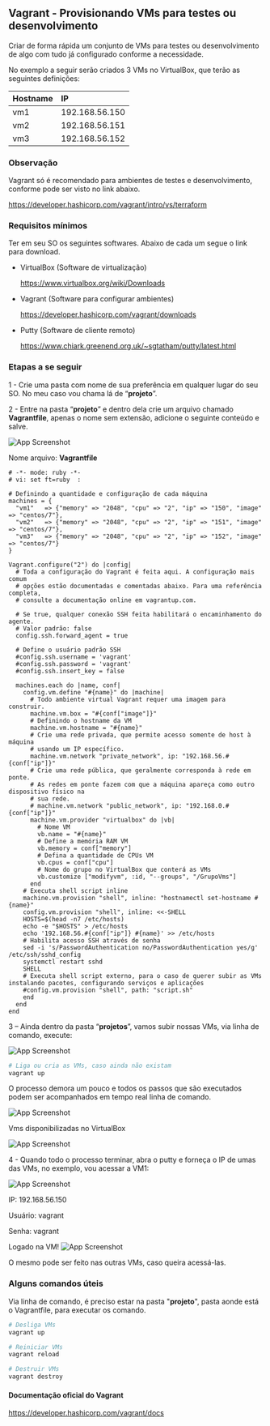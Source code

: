 ﻿
## Vagrant - Provisionando VMs para testes ou desenvolvimento

Criar de forma rápida um conjunto de VMs para testes ou desenvolvimento de algo com tudo já configurado conforme a necessidade.

No exemplo a seguir serão criados 3 VMs no VirtualBox, que terão as seguintes definições:

| Hostname   | IP       |
| :---------- | :--------- |
| vm1 | 192.168.56.150 |
| vm2 | 192.168.56.151 |
| vm3 | 192.168.56.152 |

### Observação

Vagrant só é recomendado para ambientes de testes e desenvolvimento, conforme pode ser visto no link abaixo.

https://developer.hashicorp.com/vagrant/intro/vs/terraform

### Requisitos mínimos

Ter em seu SO os seguintes softwares.
Abaixo de cada um segue o link para download.

- VirtualBox (Software de virtualização)

  https://www.virtualbox.org/wiki/Downloads

- Vagrant (Software para configurar ambientes)

  https://developer.hashicorp.com/vagrant/downloads

- Putty (Software de cliente remoto)

  https://www.chiark.greenend.org.uk/~sgtatham/putty/latest.html

### Etapas a se seguir

1 - Crie uma pasta com nome de sua preferência em qualquer lugar do seu SO. No meu caso vou chama lá de “**projeto**”.

2 - Entre na pasta “**projeto**” e dentro dela crie um arquivo chamado **Vagrantfile**, apenas o nome sem extensão, adicione o seguinte conteúdo e salve.

![App Screenshot](https://github.com/tiagotsc/vagrant-basico_vms/blob/main/images/img1.png)

Nome arquivo: **Vagrantfile**
```Vargrantfile
# -*- mode: ruby -*-
# vi: set ft=ruby  :

# Definindo a quantidade e configuração de cada máquina
machines = {
  "vm1"   => {"memory" => "2048", "cpu" => "2", "ip" => "150", "image" => "centos/7"},
  "vm2"   => {"memory" => "2048", "cpu" => "2", "ip" => "151", "image" => "centos/7"},
  "vm3"   => {"memory" => "2048", "cpu" => "2", "ip" => "152", "image" => "centos/7"}
}

Vagrant.configure("2") do |config|
  # Toda a configuração do Vagrant é feita aqui. A configuração mais comum
  # opções estão documentadas e comentadas abaixo. Para uma referência completa,
  # consulte a documentação online em vagrantup.com.

  # Se true, qualquer conexão SSH feita habilitará o encaminhamento do agente.
  # Valor padrão: false
  config.ssh.forward_agent = true
  
  # Define o usuário padrão SSH
  #config.ssh.username = 'vagrant'
  #config.ssh.password = 'vagrant'
  #config.ssh.insert_key = false

  machines.each do |name, conf|
    config.vm.define "#{name}" do |machine|
	  # Todo ambiente virtual Vagrant requer uma imagem para construir.
      machine.vm.box = "#{conf["image"]}"
	  # Definindo o hostname da VM
      machine.vm.hostname = "#{name}"
	  # Crie uma rede privada, que permite acesso somente de host à máquina
      # usando um IP específico.
      machine.vm.network "private_network", ip: "192.168.56.#{conf["ip"]}"
      # Crie uma rede pública, que geralmente corresponda à rede em ponte.
      # As redes em ponte fazem com que a máquina apareça como outro dispositivo físico na
      # sua rede.
      # machine.vm.network "public_network", ip: "192.168.0.#{conf["ip"]}"
      machine.vm.provider "virtualbox" do |vb|
	    # Nome VM
        vb.name = "#{name}"
		# Define a memória RAM VM
        vb.memory = conf["memory"]
		# Defina a quantidade de CPUs VM
        vb.cpus = conf["cpu"]
		# Nome do grupo no VirtualBox que conterá as VMs
        vb.customize ["modifyvm", :id, "--groups", "/GrupoVms"]
      end
	# Executa shell script inline
 	machine.vm.provision "shell", inline: "hostnamectl set-hostname #{name}"
	config.vm.provision "shell", inline: <<-SHELL
	HOSTS=$(head -n7 /etc/hosts)
	echo -e "$HOSTS" > /etc/hosts
	echo '192.168.56.#{conf["ip"]} #{name}' >> /etc/hosts
	# Habilita acesso SSH através de senha
	sed -i 's/PasswordAuthentication no/PasswordAuthentication yes/g' /etc/ssh/sshd_config
	systemctl restart sshd
	SHELL
	# Executa shell script externo, para o caso de querer subir as VMs instalando pacotes, configurando serviços e aplicações
	#config.vm.provision "shell", path: "script.sh"
    end
  end
end
```
3 – Ainda dentro da pasta “**projetos**”, vamos subir nossas VMs, via linha de comando, execute:

![App Screenshot](https://github.com/tiagotsc/vagrant-basico_vms/blob/main/images/img2.png)

```bash
# Liga ou cria as VMs, caso ainda não existam
vagrant up
```
O processo demora um pouco e todos os passos que são executados podem ser acompanhados em tempo real linha de comando.

![App Screenshot](https://github.com/tiagotsc/vagrant-basico_vms/blob/main/images/img3.png)

Vms disponibilizadas no VirtualBox

![App Screenshot](https://github.com/tiagotsc/vagrant-basico_vms/blob/main/images/img4.png)

4 - Quando todo o processo terminar, abra o putty e forneça o IP de umas das VMs, no exemplo, vou acessar a VM1:

![App Screenshot](https://github.com/tiagotsc/vagrant-basico_vms/blob/main/images/img5.png)

IP: 192.168.56.150

Usuário: vagrant

Senha: vagrant

Logado na VM!
![App Screenshot](https://github.com/tiagotsc/vagrant-basico_vms/blob/main/images/img6.png)

O mesmo pode ser feito nas outras VMs, caso queira acessá-las.

### Alguns comandos úteis

Via linha de comando, é preciso estar na pasta "**projeto**", pasta aonde está o Vagrantfile,  para executar os comando.

```bash
# Desliga VMs
vagrant up

# Reiniciar VMs
vagrant reload

# Destruir VMs
vagrant destroy
```

#### Documentação oficial do Vagrant

https://developer.hashicorp.com/vagrant/docs
